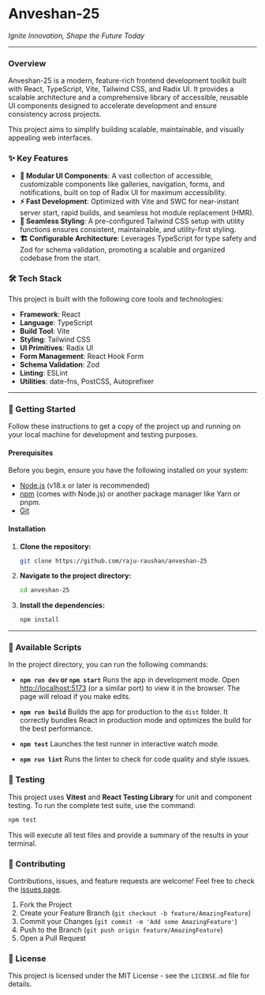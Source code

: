 # Anveshan-25

*Ignite Innovation, Shape the Future Today*

-----

### Overview

Anveshan-25 is a modern, feature-rich frontend development toolkit built with React, TypeScript, Vite, Tailwind CSS, and Radix UI. It provides a scalable architecture and a comprehensive library of accessible, reusable UI components designed to accelerate development and ensure consistency across projects.

This project aims to simplify building scalable, maintainable, and visually appealing web interfaces.

### ✨ Key Features

  * **🧩 Modular UI Components**: A vast collection of accessible, customizable components like galleries, navigation, forms, and notifications, built on top of Radix UI for maximum accessibility.
  * **⚡️ Fast Development**: Optimized with Vite and SWC for near-instant server start, rapid builds, and seamless hot module replacement (HMR).
  * **🎨 Seamless Styling**: A pre-configured Tailwind CSS setup with utility functions ensures consistent, maintainable, and utility-first styling.
  * **🏗️ Configurable Architecture**: Leverages TypeScript for type safety and Zod for schema validation, promoting a scalable and organized codebase from the start.

### 🛠️ Tech Stack

This project is built with the following core tools and technologies:

  * **Framework**: React
  * **Language**: TypeScript
  * **Build Tool**: Vite
  * **Styling**: Tailwind CSS
  * **UI Primitives**: Radix UI
  * **Form Management**: React Hook Form
  * **Schema Validation**: Zod
  * **Linting**: ESLint
  * **Utilities**: date-fns, PostCSS, Autoprefixer

-----

### 🚀 Getting Started

Follow these instructions to get a copy of the project up and running on your local machine for development and testing purposes.

#### Prerequisites

Before you begin, ensure you have the following installed on your system:

  * [Node.js](https://nodejs.org/) (v18.x or later is recommended)
  * [npm](https://www.npmjs.com/) (comes with Node.js) or another package manager like Yarn or pnpm.
  * [Git](https://git-scm.com/)

#### Installation

1.  **Clone the repository:**

    ```bash
    git clone https://github.com/raju-raushan/anveshan-25
    ```

2.  **Navigate to the project directory:**

    ```bash
    cd anveshan-25
    ```

3.  **Install the dependencies:**

    ```bash
    npm install
    ```

-----

### 📜 Available Scripts

In the project directory, you can run the following commands:

  * **`npm run dev` or `npm start`**
    Runs the app in development mode. Open [http://localhost:5173](https://www.google.com/search?q=http://localhost:5173) (or a similar port) to view it in the browser. The page will reload if you make edits.

  * **`npm run build`**
    Builds the app for production to the `dist` folder. It correctly bundles React in production mode and optimizes the build for the best performance.

  * **`npm test`**
    Launches the test runner in interactive watch mode.

  * **`npm run lint`**
    Runs the linter to check for code quality and style issues.

### 🧪 Testing

This project uses **Vitest** and **React Testing Library** for unit and component testing. To run the complete test suite, use the command:

```bash
npm test
```

This will execute all test files and provide a summary of the results in your terminal.

### 🤝 Contributing

Contributions, issues, and feature requests are welcome\! Feel free to check the [issues page](https://www.google.com/search?q=https://github.com/raju-raushan/anveshan-25/issues).

1.  Fork the Project
2.  Create your Feature Branch (`git checkout -b feature/AmazingFeature`)
3.  Commit your Changes (`git commit -m 'Add some AmazingFeature'`)
4.  Push to the Branch (`git push origin feature/AmazingFeature`)
5.  Open a Pull Request

### 📄 License

This project is licensed under the MIT License - see the `LICENSE.md` file for details.
